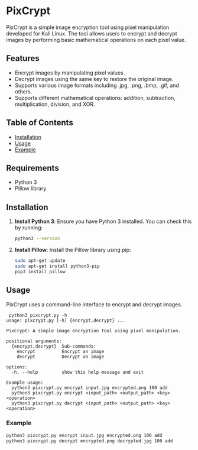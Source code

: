 # PixCrypt

PixCrypt is a simple image encryption tool using pixel manipulation developed for Kali Linux. The tool allows users to encrypt and decrypt images by performing basic mathematical operations on each pixel value.

## Features
- Encrypt images by manipulating pixel values.
- Decrypt images using the same key to restore the original image.
- Supports various image formats including .jpg, .png, .bmp, .gif, and others.
- Supports different mathematical operations: addition, subtraction, multiplication, division, and XOR.

## Table of Contents

- [Installation](#installation)
- [Usage](#usage)
- [Example](#example)

## Requirements
- Python 3
- Pillow library

## Installation
1. **Install Python 3**: Ensure you have Python 3 installed. You can check this by running:
   ```bash
   python3 --version
   ```
2. **Install Pillow**: Install the Pillow library using pip:
   ```bash
   sudo apt-get update
   sudo apt-get install python3-pip
   pip3 install pillow
   ```

## Usage
PixCrypt uses a command-line interface to encrypt and decrypt images.
```plaintext
 python3 pixcrypt.py -h
usage: pixcrypt.py [-h] {encrypt,decrypt} ...

PixCrypt: A simple image encryption tool using pixel manipulation.

positional arguments:
  {encrypt,decrypt}  Sub-commands:
    encrypt          Encrypt an image
    decrypt          Decrypt an image

options:
  -h, --help         show this help message and exit

Example usage:
  python3 pixcrypt.py encrypt input.jpg encrypted.png 100 add
  python3 pixcrypt.py encrypt <input_path> <output_path> <key> <operation>
  python3 pixcrypt.py decrypt <input_path> <output_path> <key> <operation>
```
### Example
```bash
python3 pixcrypt.py encrypt input.jpg encrypted.png 100 add
python3 pixcrypt.py decrypt encrypted.png decrypted.jpg 100 add
```
